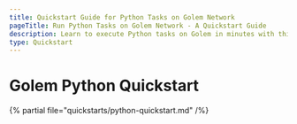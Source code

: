 ```yaml
---
title: Quickstart Guide for Python Tasks on Golem Network 
pageTitle: Run Python Tasks on Golem Network - A Quickstart Guide
description: Learn to execute Python tasks on Golem in minutes with this quickstart guide, from installing Yagna to running your first task and rendering images.
type: Quickstart
---
```


# Golem Python Quickstart

{% partial file="quickstarts/python-quickstart.md" /%}
